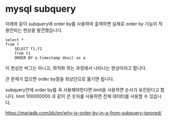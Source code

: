 # mysql subquery

아래와 같이 subquery에 order by를 사용하여 출력하면 실제로 order by 기능이 적용안되는 현상을 발견했습니다.
```
select *
from (
    SELECT f1,f2
    from t1
    ORDER BY e.timestamp desc) as a
```

이 현상은 버그는 아니고, 최적화 하는 과정에서 나타나는 현상이라고 합니다.

큰 문제가 없으면 order by절을 최상단으로 옮기면 됩니다.

subquery안에 order by를 꼭 사용해야한다면 limit을 사용하면 순서가 유진된다고 합니다. limit 100000000 과 같이 큰 숫자를 사용하면 전체 데이터를 사용할 수 있습니다.

https://mariadb.com/kb/en/why-is-order-by-in-a-from-subquery-ignored/
